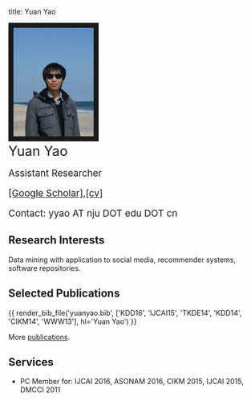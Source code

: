 title: Yuan Yao

<!--
<table class="imgtable"><tr><td>
<a href="static/moon-yy2.jpg"><img src="static/moon-yy2.jpg" alt="alt text" width="180px" height="HEIGHTpx" /></a>&nbsp;</td>
<td align="left"><p>&nbsp; Dr. <b>Yuan Yao</b>   <a href="static/cv-yuanyao.pdf" target=&ldquo;blank&rdquo;>[cv]</a></p>
<p>&nbsp; Assistant Researcher</p>
<p>&nbsp; State Key Laboratory for Novel Software Technology</p>
<p>&nbsp; Department of Computer Science and Technology</p>
<p>&nbsp; Nanjing University</p>
<p>&nbsp; No 163 Xianlin Ave. Nanjing</p>
<p>&nbsp; Email: yyao AT nju DOT edu DOT cn</p>
</td></tr></table>
-->

<div class="news-body">
    <div class="row gutter k-equal-height"><!-- row -->
        <div width="180px">
            <img src="static/moon-yy2.jpg" width="160px" border="10" class="alignleft" />
        </div>
        <div class="col-lg-9 col-md-8 col-sm-12">
            <div class="row gutter k-equal-height"><!-- nesting row -->
                <div class="col-lg-12">
                    <span style="font-size:20pt">Yuan Yao</span>
                </div>
            </div><!-- nesting row end -->
	    <br>
            <div class="row gutter k-equal-height"><!-- nesting row -->
                <div class="col-lg-12">
                    <span style="font-size:14pt">Assistant Researcher</span>
                </div>
            </div><!-- nesting row end -->
	    <br>
            <div class="row gutter k-equal-height"><!-- nesting row -->
                <div class="col-lg-12">
                    <span style="font-size:14pt"><a href="https://scholar.google.com/citations?user=vUvt8JYAAAAJ">[Google Scholar]</a>,<a href="static/cv-yuanyao.pdf" target=&ldquo;blank&rdquo;>[cv]</a></span>
                </div>
            </div><!-- nesting row end -->
	    <br>
	    <div class="row gutter k-equal-height"><!-- nesting row -->
                <div class="col-lg-12">
                    <span style="font-size:14pt">Contact: yyao AT nju DOT edu DOT cn</span>
                </div>
            </div><!-- nesting row end -->
        </div>
    </div><!-- row end -->
</div>


<!--
<p>State Key Laboratory for Novel Software Technology</p>
<p>Department of Computer Science and Technology</p>
<p>Nanjing University</p>
-->



## Research Interests

Data mining with application to social media, recommender systems, software repositories.

## Selected Publications

{{ render_bib_file('yuanyao.bib', ['KDD16', 'IJCAI15', 'TKDE14', 'KDD14', 'CIKM14', 'WWW13'], hl='Yuan Yao') }}

More [publications](publications).

## Services

* PC Member for: IJCAI 2016, ASONAM 2016, CIKM 2015, IJCAI 2015, DMCCI 2011

